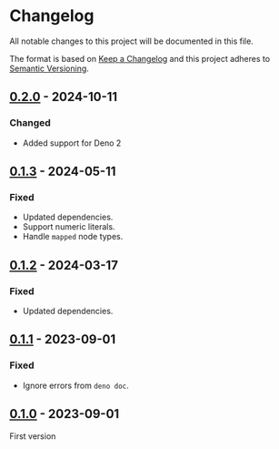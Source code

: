 # Changelog
All notable changes to this project will be documented in this file.

The format is based on [Keep a Changelog](http://keepachangelog.com/) and this
project adheres to [Semantic Versioning](http://semver.org/).

## [0.2.0] - 2024-10-11
### Changed
- Added support for Deno 2

## [0.1.3] - 2024-05-11
### Fixed
- Updated dependencies.
- Support numeric literals.
- Handle `mapped` node types.

## [0.1.2] - 2024-03-17
### Fixed
- Updated dependencies.

## [0.1.1] - 2023-09-01
### Fixed
- Ignore errors from `deno doc`.

## [0.1.0] - 2023-09-01
First version

[0.2.0]: https://github.com/oscarotero/typescheme/compare/v0.1.3...v0.2.0
[0.1.3]: https://github.com/oscarotero/typescheme/compare/v0.1.2...v0.1.3
[0.1.2]: https://github.com/oscarotero/typescheme/compare/v0.1.1...v0.1.2
[0.1.1]: https://github.com/oscarotero/typescheme/compare/v0.1.0...v0.1.1
[0.1.0]: https://github.com/oscarotero/typescheme/releases/tag/v0.1.0
